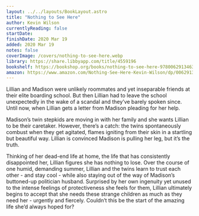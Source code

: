 ```yaml
---
layout: ../../layouts/BookLayout.astro
title: "Nothing to See Here"
author: Kevin Wilson
currentlyReading: false
startDate: 
finishDate: 2020 Mar 19
added: 2020 Mar 19
notes: false
coverImage: /covers/nothing-to-see-here.webp
library: https://share.libbyapp.com/title/4559196
bookshelf: https://bookshop.org/books/nothing-to-see-here-9780062913463/9780062913494
amazon: https://www.amazon.com/Nothing-See-Here-Kevin-Wilson/dp/0062913468
---
```


Lillian and Madison were unlikely roommates and yet inseparable friends at their elite boarding school. But then Lillian had to leave the school unexpectedly in the wake of a scandal and they’ve barely spoken since. Until now, when Lillian gets a letter from Madison pleading for her help.

Madison’s twin stepkids are moving in with her family and she wants Lillian to be their caretaker. However, there’s a catch: the twins spontaneously combust when they get agitated, flames igniting from their skin in a startling but beautiful way. Lillian is convinced Madison is pulling her leg, but it’s the truth.

Thinking of her dead-end life at home, the life that has consistently disappointed her, Lillian figures she has nothing to lose. Over the course of one humid, demanding summer, Lillian and the twins learn to trust each other - and stay cool - while also staying out of the way of Madison’s buttoned-up politician husband. Surprised by her own ingenuity yet unused to the intense feelings of protectiveness she feels for them, Lillian ultimately begins to accept that she needs these strange children as much as they need her - urgently and fiercely. Couldn’t this be the start of the amazing life she’d always hoped for?

<!-- ### Notes & Highlights -->

